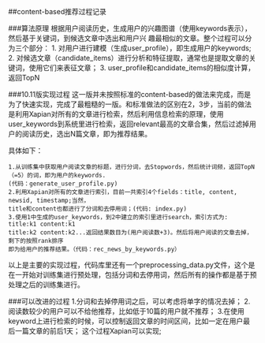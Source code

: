 ##content-based推荐过程记录

###算法原理
	根据用户阅读历史，生成用户的兴趣图谱（使用keywords表示），然后基于关键词，到候选文章中选出和用户兴
	趣最相似的文章。整个过程可以分为三个部分：
	1. 对用户进行建模（生成user_profile），即生成用户的keywords;
	2. 对候选文章（candidate_items）进行分析和特征提取，通常也是提取文章的关键词，使用它们来表征文章；
	3. user_profile和candidate_items的相似度计算，返回TopN
	
###10.11版实现过程
这一版并未按照标准的content-based的做法来完成，而是为了快速实现，完成了最粗糙的一版。和标准做法的区别在2，3步，当前的做法是利用Xapian对所有的文章进行检索，然后利用信息检索的原理，使用user_keywords到系统里进行检索，返回relevant最高的文章合集，然后过滤掉用户的阅读历史，选出N篇文章，即为推荐结果。

具体如下：

	1.从训练集中获取用户阅读文章的标题，进行分词，去Stopwords，然后统计词频，返回TopN（=5）的词，即为用户的keywords.
	(代码：generate_user_profile.py)
	2.利用Xapian对所有的文章进行索引，目前一共索引4个fields：title, content, newsid, timestamp;当然，
	title和content也都进行了分词和去停用词；(代码: index.py)
	3.使用1中生成的user_keywords，到2中建立的索引里进行search，索引方式为: title:k1 content:k1
	title:k2 content:k2...返回结果数目为(用户阅读数+3)。然后将用户阅读的文章去掉，剩下的按照rank排序
	即为给用户的推荐结果。（代码：rec_news_by_keywords.py）
	
以上是主要的实现过程，代码库里还有一个preprocessing_data.py文件，这个是在一开始对训练集进行预处理，包括分词和去停用词，然后所有的操作都是基于预处理之后的训练集进行。

###可以改进的过程
	1.分词和去掉停用词之后，可以考虑将单字的情况去掉；
	2.阅读数较少的用户可以不给他推荐，比如低于10篇的用户就不推荐；
	3.在使用keyword上进行检索的时候，可以控制返回文章的时间区间，比如一定在用户最后一篇文章的前后1天；
	这个过程Xapian可以实现;
